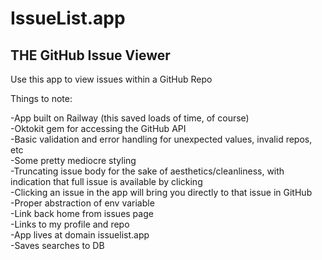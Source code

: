 <h1>IssueList.app</h1>

<h2>THE GitHub Issue Viewer</h2>

Use this app to view issues within a GitHub Repo

Things to note:

-App built on Railway (this saved loads of time, of course) <br>
-Oktokit gem for accessing the GitHub API <br>
-Basic validation and error handling for unexpected values, invalid repos, etc <br>
-Some pretty mediocre styling <br>
-Truncating issue body for the sake of aesthetics/cleanliness, with indication that full issue is available by clicking <br>
-Clicking an issue in the app will bring you directly to that issue in GitHub <br>
-Proper abstraction of env variable <br>
-Link back home from issues page <br>
-Links to my profile and repo <br>
-App lives at domain issuelist.app<br>
-Saves searches to DB
